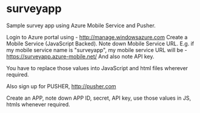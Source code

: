 surveyapp
=========

Sample survey app using Azure Mobile Service and Pusher.

Login to Azure portal using - http://manage.windowsazure.com
Create a Mobile Service (JavaScript Backed).
Note down Mobile Service URL. 
E.g. if my mobile service name is "surveyapp", my mobile service URL will be - https://surveyapp.azure-mobile.net/
And also note API key.

You have to replace those values into JavaScript and html files wherever required.

Also sign up for PUSHER, http://pusher.com

Create an APP, note down APP ID, secret, API key, use those values in JS, htmls whenever required.
